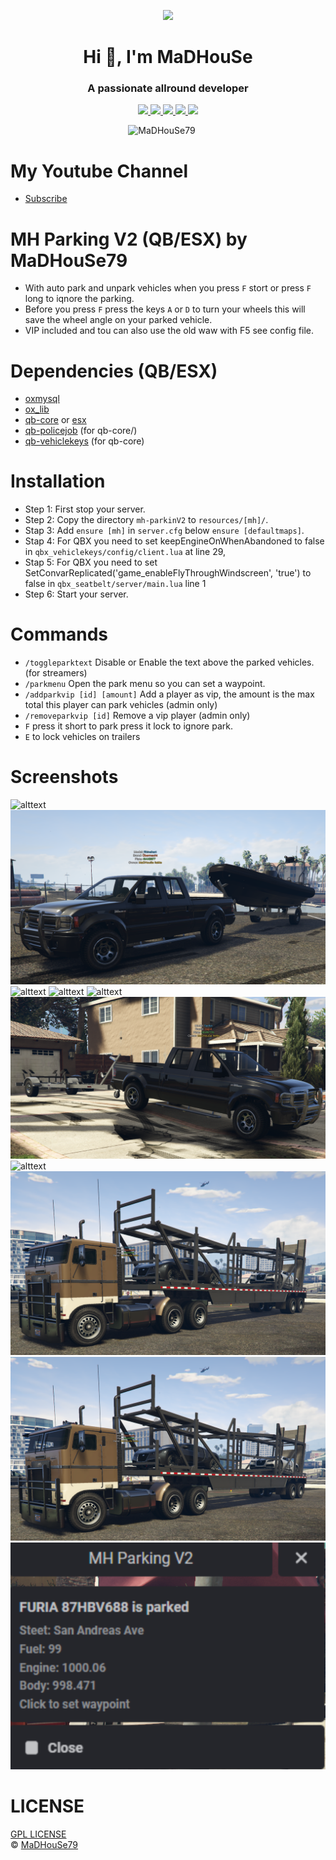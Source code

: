<p align="center">
    <img width="140" src="https://icons.iconarchive.com/icons/iconarchive/red-orb-alphabet/128/Letter-M-icon.png" />  
    <h1 align="center">Hi 👋, I'm MaDHouSe</h1>
    <h3 align="center">A passionate allround developer </h3>    
</p>

<p align="center">
    <a href="https://github.com/MaDHouSe79/mh-parkingV2/issues">
        <img src="https://img.shields.io/github/issues/MaDHouSe79/mh-parkingV2"/> 
    </a>
    <a href="https://github.com/MaDHouSe79/mh-parkingV2/watchers">
        <img src="https://img.shields.io/github/watchers/MaDHouSe79/mh-parkingV2"/> 
    </a> 
    <a href="https://github.com/MaDHouSe79/mh-parkingV2/network/members">
        <img src="https://img.shields.io/github/forks/MaDHouSe79/mh-parkingV2"/> 
    </a>  
    <a href="https://github.com/MaDHouSe79/mh-parkingV2/stargazers">
        <img src="https://img.shields.io/github/stars/MaDHouSe79/mh-parkingV2?color=white"/> 
    </a>
    <a href="https://github.com/MaDHouSe79/mh-parkingV2/blob/main/LICENSE">
        <img src="https://img.shields.io/github/license/MaDHouSe79/mh-parkingV2?color=black"/> 
    </a>      
</p>

<p align="center">
    <img src="https://komarev.com/ghpvc/?username=MaDHouSe79&label=Profile%20views&color=3464eb&style=for-the-badge&logo=star&abbreviated=true" alt="MaDHouSe79" style="padding-right:20px;" />
</p>

# My Youtube Channel
- [Subscribe](https://www.youtube.com/@MaDHouSe79) 

# MH Parking V2 (QB/ESX) by MaDHouSe79
- With auto park and unpark vehicles when you press `F` stort or press `F` long to iqnore the parking.
- Before you press `F` press the keys `A` or `D` to turn your wheels this will save the wheel angle on your parked vehicle.
- VIP included and tou can also use the old waw with F5 see config file.

# Dependencies (QB/ESX)
- [oxmysql](https://github.com/overextended/oxmysql/releases/tag/v1.9.3)
- [ox_lib](https://github.com/overextended/ox_lib/releases)
- [qb-core](https://github.com/qbcore-framework/qb-core) or [esx](https://github.com/esx-framework)
- [qb-policejob](https://github.com/qbcore-framework/qb-policejob) (for qb-core/)
- [qb-vehiclekeys](https://github.com/qbcore-framework/qb-vehiclekeys) (for qb-core)

# Installation
- Step 1: First stop your server.
- Step 2: Copy the directory `mh-parkinV2` to `resources/[mh]/`.
- Stap 3: Add `ensure [mh]` in `server.cfg` below `ensure [defaultmaps]`.
- Stap 4: For QBX you need to set keepEngineOnWhenAbandoned to false in `qbx_vehiclekeys/config/client.lua` at line 29, 
- Stap 5: For QBX you need to set SetConvarReplicated('game_enableFlyThroughWindscreen', 'true') to false in `qbx_seatbelt/server/main.lua` line 1
- Step 6: Start your server.

# Commands
- `/toggleparktext` Disable or Enable the text above the parked vehicles. (for streamers)
- `/parkmenu` Open the park menu so you can set a waypoint.
- `/addparkvip [id] [amount]` Add a player as vip, the amount is the max total this player can park vehicles (admin only)
- `/removeparkvip [id]` Remove a vip player (admin only)
- `F` press it short to park press it lock to ignore park. 
- `E` to lock vehicles on trailers 

# Screenshots
![alttext](https://github.com/MaDHouSe79/mh-parkingV2/blob/main/screenshots/parked.png)
![alttext](https://github.com/MaDHouSe79/mh-parkingV2/blob/main/screenshots/trailer6.png)
![alttext](https://github.com/MaDHouSe79/mh-parkingV2/blob/main/screenshots/trailer1.png)
![alttext](https://github.com/MaDHouSe79/mh-parkingV2/blob/main/screenshots/trailer2.png)
![alttext](https://github.com/MaDHouSe79/mh-parkingV2/blob/main/screenshots/trailer3.png)
![alttext](https://github.com/MaDHouSe79/mh-parkingV2/blob/main/screenshots/trailer4.png)
![alttext](https://github.com/MaDHouSe79/mh-parkingV2/blob/main/screenshots/trailer5.png)
![alttext](https://github.com/MaDHouSe79/mh-parkingV2/blob/main/screenshots/trailer7.png)
![alttext](https://github.com/MaDHouSe79/mh-parkingV2/blob/main/screenshots/trailer8.png)
![alttext](https://github.com/MaDHouSe79/mh-parkingV2/blob/main/screenshots/parkmenu.png)

# LICENSE
[GPL LICENSE](./LICENSE)<br />
&copy; [MaDHouSe79](https://www.youtube.com/@MaDHouSe79)